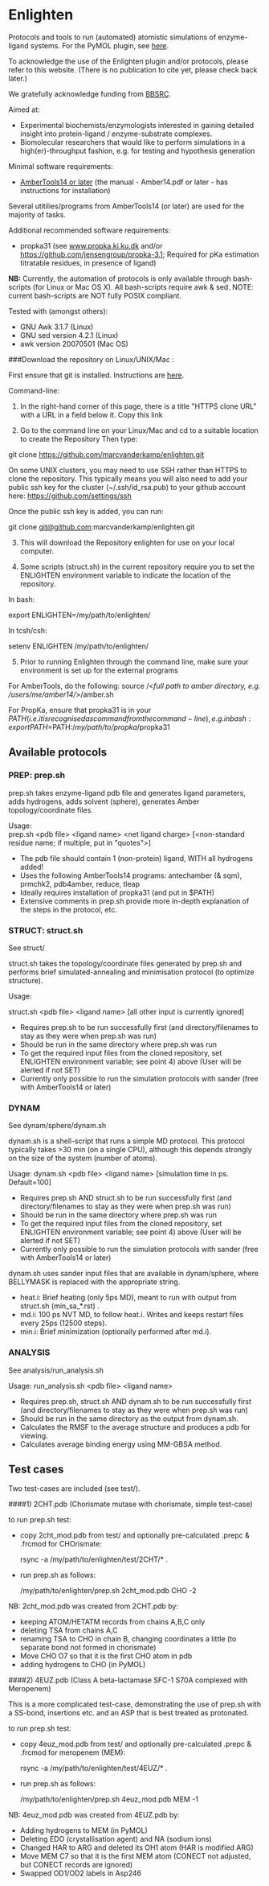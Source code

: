Enlighten
============

Protocols and tools to run (automated) atomistic simulations of enzyme-ligand systems.
For the PyMOL plugin, see [here](https://github.com/marcvanderkamp/enlighten/blob/master/Pymol/README.md).

To acknowledge the use of the Enlighten plugin and/or protocols, please refer to this website.
(There is no publication to cite yet, please check back later.)

We gratefully acknowledge funding from [BBSRC](http://www.bbsrc.ac.uk).

Aimed at:
 
- Experimental biochemists/enzymologists interested in gaining detailed insight into protein-ligand / enzyme-substrate complexes.
- Biomolecular researchers that would like to perform simulations in a high(er)-throughput fashion, e.g. for testing and hypothesis generation

Minimal software requirements:

- [AmberTools14 or later](http://www.ambermd.org) (the manual - Amber14.pdf or later - has instructions for installation)

Several utitilies/programs from AmberTools14 (or later) are used for the majority of tasks.

Additional recommended software requirements:

- propka31 (see www.propka.ki.ku.dk and/or https://github.com/jensengroup/propka-3.1; Required for pKa estimation titratable residues, in presence of ligand)


**NB:** Currently, the automation of protocols is only available through bash-scripts (for Linux or Mac OS X).
All bash-scripts require awk & sed.
NOTE: current bash-scripts are NOT fully POSIX compliant.

Tested with (amongst others):

- GNU Awk 3.1.7 (Linux)
- GNU sed version 4.2.1 (Linux)
- awk version 20070501 (Mac OS)



###Download the repository on Linux/UNIX/Mac :   

First ensure that git is installed. Instructions are [here](http://git-scm.com/downloads). 

Command-line:

1) In the right-hand corner of this page, there is a title "HTTPS clone URL" with a URL in a field below it.
Copy this link 

2) Go to the command line on your Linux/Mac and cd to a suitable location to create the Repository
Then type:

git clone https://github.com/marcvanderkamp/enlighten.git

On some UNIX clusters, you may need to use SSH rather than HTTPS to clone the repository.
This typically means you will also need to add your public ssh key for the cluster (~/.ssh/id_rsa.pub) to your github account here: https://github.com/settings/ssh

Once the public ssh key is added, you can run:

git clone git@github.com:marcvanderkamp/enlighten.git



3) This will download the Repository enlighten for use on your local computer. 

4) Some scripts (struct.sh) in the current repository require you to set the ENLIGHTEN environment variable to indicate the location of the repository. 

In bash:

export ENLIGHTEN=/my/path/to/enlighten/

In tcsh/csh:

setenv ENLIGHTEN /my/path/to/enlighten/


5) Prior to running Enlighten through the command line, make sure your environment is set up for the external programs

For AmberTools, do the following:
source /\<*full path to amber directory, e.g. /users/me/amber14/*\>/amber.sh

For PropKa, ensure that propka31 is in your $PATH (i.e. it is recognised as command from the command-line), e.g. in bash:
export PATH=$PATH:/*my/path/to/propka*/propka31


## Available protocols
### PREP: prep.sh
prep.sh takes enzyme-ligand pdb file and generates ligand parameters, adds hydrogens, adds solvent (sphere), generates Amber topology/coordinate files.

  Usage:  
  prep.sh \<pdb file\> \<ligand name\> \<net ligand charge\> [\<non-standard residue name; if multiple, put in "quotes"\>]
- The pdb file should contain 1 (non-protein) ligand, WITH all hydrogens added!
- Uses the following AmberTools14 programs: antechamber (& sqm), prmchk2, pdb4amber, reduce, tleap 
- Ideally requires installation of propka31 (and put in $PATH)
- Extensive comments in prep.sh provide more in-depth explanation of the steps in the protocol, etc.

### STRUCT: struct.sh
See struct/

struct.sh takes the topology/coordinate files generated by prep.sh and performs brief simulated-annealing and minimisation protocol (to optimize structure).

  Usage:
  
  struct.sh \<pdb file\> \<ligand name\> [all other input is currently ignored]
- Requires prep.sh to be run successfully first (and directory/filenames to stay as they were when prep.sh was run)
- Should be run in the same directory where prep.sh was run
- To get the required input files from the cloned repository, set ENLIGHTEN environment variable; see point 4) above (User will be alerted if not SET)
- Currently only possible to run the simulation protocols with sander (free with AmberTools14 or later)


### DYNAM
See dynam/sphere/dynam.sh

dynam.sh is a shell-script that runs a simple MD protocol. This protocol typically takes >30 min (on a single CPU), although this depends strongly on the size of the system (number of atoms).

Usage:
  dynam.sh \<pdb file\> \<ligand name\> [simulation time in ps. Default=100]
- Requires prep.sh AND struct.sh to be run successfully first (and directory/filenames to stay as they were when prep.sh was run)
- Should be run in the same directory where prep.sh was run
- To get the required input files from the cloned repository, set ENLIGHTEN environment variable; see point 4) above (User will be alerted if not SET)
- Currently only possible to run the simulation protocols with sander (free with AmberTools14 or later)

dynam.sh uses sander input files that are available in dynam/sphere, where BELLYMASK is replaced with the appropriate string.
- heat.i: Brief heating (only 5ps MD), meant to run with output from struct.sh (min_sa_*.rst) .
- md.i: 100 ps NVT MD, to follow heat.i. Writes and keeps restart files every 25ps (12500 steps).
- min.i: Brief minimization (optionally performed after md.i). 

### ANALYSIS
See analysis/run\_analysis.sh

Usage:
run_analysis.sh \<pdb file\> \<ligand name\>

- Requires prep.sh, struct.sh AND dynam.sh to be run successfully first (and directory/filenames to stay as they were when prep.sh was run)
- Should be run in the same directory as the output from dynam.sh. 
- Calculates the RMSF to the average structure and produces a pdb for viewing. 
- Calculates average binding energy using MM-GBSA method.




## Test cases
Two test-cases are included (see test/).

####1) 2CHT.pdb 
 (Chorismate mutase with chorismate, simple test-case)

to run prep.sh test:
- copy 2cht_mod.pdb from test/ and optionally pre-calculated .prepc & .frcmod for CHOrismate:
  
  rsync -a /my/path/to/enlighten/test/2CHT/* .
- run prep.sh as follows:
  
  /my/path/to/enlighten/prep.sh 2cht_mod.pdb CHO -2
  
NB:  2cht_mod.pdb was created from 2CHT.pdb by:
- keeping ATOM/HETATM records from chains A,B,C only
- deleting TSA from chains A,C
- renaming TSA to CHO in chain B, changing coordinates a little (to separate bond not formed in chorismate)
- Move CHO O7 so that it is the first CHO atom in pdb
- adding hydrogens to CHO (in PyMOL)


####2) 4EUZ.pdb 
 (Class A beta-lactamase SFC-1 S70A complexed with Meropenem)

This is a more complicated test-case, demonstrating the use of prep.sh with a SS-bond, insertions etc. and an ASP that is best treated as protonated.

to run prep.sh test:
- copy 4euz_mod.pdb from test/ and optionally pre-calculated .prepc & .frcmod for meropenem (MEM):

  rsync -a /my/path/to/enlighten/test/4EUZ/* .
- run prep.sh as follows:

  /my/path/to/enlighten/prep.sh 4euz_mod.pdb MEM -1

NB: 4euz_mod.pdb was created from 4EUZ.pdb by:
- Adding hydrogens to MEM (in PyMOL)
- Deleting EDO (crystallisation agent) and NA (sodium ions)
- Changed HAR to ARG and deleted its OH1 atom (HAR is modified ARG)
- Move MEM C7 so that it is the first MEM atom (CONECT not adjusted, but CONECT records are ignored)
- Swapped OD1/OD2 labels in Asp246
